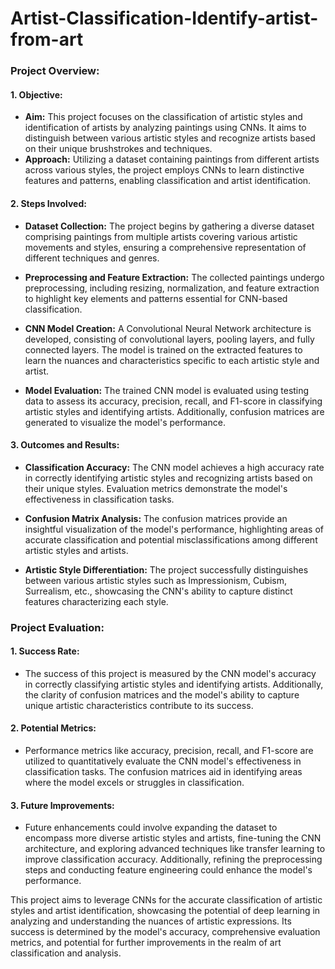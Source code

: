 # Artist-Classification-Identify-artist-from-art

### Project Overview:

#### 1. **Objective:**
   - **Aim:** This project focuses on the classification of artistic styles and identification of artists by analyzing paintings using CNNs. It aims to distinguish between various artistic styles and recognize artists based on their unique brushstrokes and techniques.
   - **Approach:** Utilizing a dataset containing paintings from different artists across various styles, the project employs CNNs to learn distinctive features and patterns, enabling classification and artist identification.

#### 2. **Steps Involved:**

   - **Dataset Collection:** The project begins by gathering a diverse dataset comprising paintings from multiple artists covering various artistic movements and styles, ensuring a comprehensive representation of different techniques and genres.
   
   - **Preprocessing and Feature Extraction:** The collected paintings undergo preprocessing, including resizing, normalization, and feature extraction to highlight key elements and patterns essential for CNN-based classification.
   
   - **CNN Model Creation:** A Convolutional Neural Network architecture is developed, consisting of convolutional layers, pooling layers, and fully connected layers. The model is trained on the extracted features to learn the nuances and characteristics specific to each artistic style and artist.
   
   - **Model Evaluation:** The trained CNN model is evaluated using testing data to assess its accuracy, precision, recall, and F1-score in classifying artistic styles and identifying artists. Additionally, confusion matrices are generated to visualize the model's performance.

#### 3. **Outcomes and Results:**

   - **Classification Accuracy:** The CNN model achieves a high accuracy rate in correctly identifying artistic styles and recognizing artists based on their unique styles. Evaluation metrics demonstrate the model's effectiveness in classification tasks.
   
   - **Confusion Matrix Analysis:** The confusion matrices provide an insightful visualization of the model's performance, highlighting areas of accurate classification and potential misclassifications among different artistic styles and artists.
   
   - **Artistic Style Differentiation:** The project successfully distinguishes between various artistic styles such as Impressionism, Cubism, Surrealism, etc., showcasing the CNN's ability to capture distinct features characterizing each style.
   
### Project Evaluation:

#### 1. **Success Rate:**
   - The success of this project is measured by the CNN model's accuracy in correctly classifying artistic styles and identifying artists. Additionally, the clarity of confusion matrices and the model's ability to capture unique artistic characteristics contribute to its success.

#### 2. **Potential Metrics:**
   - Performance metrics like accuracy, precision, recall, and F1-score are utilized to quantitatively evaluate the CNN model's effectiveness in classification tasks. The confusion matrices aid in identifying areas where the model excels or struggles in classification.

#### 3. **Future Improvements:**
   - Future enhancements could involve expanding the dataset to encompass more diverse artistic styles and artists, fine-tuning the CNN architecture, and exploring advanced techniques like transfer learning to improve classification accuracy. Additionally, refining the preprocessing steps and conducting feature engineering could enhance the model's performance.

This project aims to leverage CNNs for the accurate classification of artistic styles and artist identification, showcasing the potential of deep learning in analyzing and understanding the nuances of artistic expressions. Its success is determined by the model's accuracy, comprehensive evaluation metrics, and potential for further improvements in the realm of art classification and analysis.
